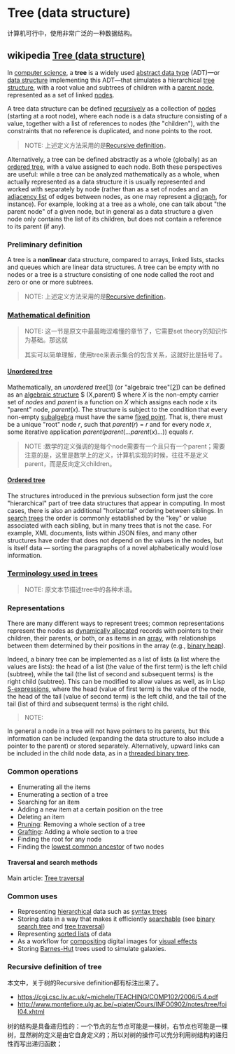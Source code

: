 # Tree (data structure)

计算机可行中，使用非常广泛的一种数据结构。

## wikipedia [Tree (data structure)](https://en.wikipedia.org/wiki/Tree_(data_structure))

In [computer science](https://en.wikipedia.org/wiki/Computer_science), a **tree** is a widely used [abstract data type](https://en.wikipedia.org/wiki/Abstract_data_type) (ADT)—or [data structure](https://en.wikipedia.org/wiki/Data_structure) implementing this ADT—that simulates a hierarchical [tree structure](https://en.wikipedia.org/wiki/Tree_structure), with a root value and subtrees of children with a [parent node](https://en.wikipedia.org/wiki/Tree_(data_structure)#Terminology), represented as a set of linked [nodes](https://en.wikipedia.org/wiki/Node_(computer_science)).

A tree data structure can be defined [recursively](https://en.wikipedia.org/wiki/Recursion) as a collection of [nodes](https://en.wikipedia.org/wiki/Node_(computer_science)) (starting at a root node), where each node is a data structure consisting of a value, together with a list of references to nodes (the "children"), with the constraints that no reference is duplicated, and none points to the root.

> NOTE: 上述定义方法采用的是[Recursive definition](https://en.wikipedia.org/wiki/Recursive_definition)。

Alternatively, a tree can be defined abstractly as a whole (globally) as an [ordered tree](https://en.wikipedia.org/wiki/Ordered_tree), with a value assigned to each node. Both these perspectives are useful: while a tree can be analyzed mathematically as a whole, when actually represented as a data structure it is usually represented and worked with separately by node (rather than as a set of nodes and an [adjacency list](https://en.wikipedia.org/wiki/Adjacency_list) of edges between nodes, as one may represent a [digraph](https://en.wikipedia.org/wiki/Tree_(data_structure)#Digraphs), for instance). For example, looking at a tree as a whole, one can talk about "the parent node" of a given node, but in general as a data structure a given node only contains the list of its children, but does not contain a reference to its parent (if any).



### Preliminary definition

A tree is a **nonlinear** data structure, compared to arrays, linked lists, stacks and queues which are linear data structures. A tree can be empty with no nodes or a tree is a structure consisting of one node called the root and zero or one or more subtrees.

> NOTE: 上述定义方法采用的是[Recursive definition](https://en.wikipedia.org/wiki/Recursive_definition)。

### [Mathematical definition](https://en.wikipedia.org/wiki/Tree_(data_structure)#Mathematical_definition)

> NOTE: 这一节是原文中最最晦涩难懂的章节了，它需要set theory的知识作为基础。那这就
>
> 其实可以简单理解，使用tree来表示集合的包含关系，这就好比是括号了。

#### [Unordered tree](https://en.wikipedia.org/wiki/Tree_(data_structure)#Unordered_tree)

Mathematically, an *unordered tree*[[1\]](https://en.wikipedia.org/wiki/Tree_(data_structure)#cite_note-Kuboyama2007-1) (or "algebraic tree"[[2\]](https://en.wikipedia.org/wiki/Tree_(data_structure)#cite_note-2)) can be defined as an [algebraic structure](https://en.wikipedia.org/wiki/Algebraic_structure) $ (X,parent) $ where *X* is the non-empty carrier set of *nodes* and *parent* is a function on *X* which assigns each node *x* its "parent" node, *parent*(*x*). The structure is subject to the condition that every non-empty [subalgebra](https://en.wikipedia.org/wiki/Subalgebra) must have the same [fixed point](https://en.wikipedia.org/wiki/Fixed_point_(mathematics)). That is, there must be a unique "root" node *r*, such that *parent*(*r*) = *r* and for every node *x*, some iterative application *parent*(*parent*(…*parent*(*x*)…)) equals *r*.

> NOTE :数学的定义强调的是每个node需要有一个且只有一个parent；需要注意的是，这里是数学上的定义，计算机实现的时候，往往不是定义parent，而是反向定义children。



#### [Ordered tree](https://en.wikipedia.org/wiki/Tree_(data_structure)#Ordered_tree)

The structures introduced in the previous subsection form just the core "hierarchical" part of tree data structures that appear in computing. In most cases, there is also an additional "horizontal" ordering between siblings. In [search trees](https://en.wikipedia.org/wiki/Search_tree) the order is commonly established by the "key" or value associated with each sibling, but in many trees that is not the case. For example, XML documents, lists within JSON files, and many other structures have order that does not depend on the values in the nodes, but is itself data — sorting the paragraphs of a novel alphabetically would lose information.



### [Terminology used in trees](https://en.wikipedia.org/wiki/Tree_(data_structure)#Terminology_used_in_trees)

> NOTE: 原文本节描述tree中的各种术语。

### Representations

There are many different ways to represent trees; common representations represent the nodes as [dynamically allocated](https://en.wikipedia.org/wiki/Dynamic_memory_allocation) records with pointers to their children, their parents, or both, or as items in an [array](https://en.wikipedia.org/wiki/Array_data_structure), with relationships between them determined by their positions in the array (e.g., [binary heap](https://en.wikipedia.org/wiki/Binary_heap)).

Indeed, a binary tree can be implemented as a list of lists (a list where the values are lists): the head of a list (the value of the first term) is the left child (subtree), while the tail (the list of second and subsequent terms) is the right child (subtree). This can be modified to allow values as well, as in Lisp [S-expressions](https://en.wikipedia.org/wiki/S-expression), where the head (value of first term) is the value of the node, the head of the tail (value of second term) is the left child, and the tail of the tail (list of third and subsequent terms) is the right child.

> NOTE: 
>
> 

In general a node in a tree will not have pointers to its parents, but this information can be included (expanding the data structure to also include a pointer to the parent) or stored separately. Alternatively, upward links can be included in the child node data, as in a [threaded binary tree](https://en.wikipedia.org/wiki/Threaded_binary_tree).



### Common operations

- Enumerating all the items
- Enumerating a section of a tree
- Searching for an item
- Adding a new item at a certain position on the tree
- Deleting an item
- [Pruning](https://en.wikipedia.org/wiki/Pruning_(algorithm)): Removing a whole section of a tree
- [Grafting](https://en.wikipedia.org/w/index.php?title=Grafting_(algorithm)&action=edit&redlink=1): Adding a whole section to a tree
- Finding the root for any node
- Finding the [lowest common ancestor](https://en.wikipedia.org/wiki/Lowest_common_ancestor) of two nodes

#### Traversal and search methods

Main article: [Tree traversal](https://en.wanweibaike.com/wiki-Tree_traversal)

### Common uses

- Representing [hierarchical](https://en.wikipedia.org/wiki/Hierarchical) data such as [syntax trees](https://en.wikipedia.org/wiki/Abstract_syntax_tree)
- Storing data in a way that makes it efficiently [searchable](https://en.wikipedia.org/wiki/Search_algorithm) (see [binary search tree](https://en.wikipedia.org/wiki/Binary_search_tree) and [tree traversal](https://en.wikipedia.org/wiki/Tree_traversal))
- Representing [sorted lists](https://en.wikipedia.org/wiki/Sorting_algorithm) of data
- As a workflow for [compositing](https://en.wikipedia.org/wiki/Digital_compositing) digital images for [visual effects](https://en.wikipedia.org/wiki/Visual_effects) 
- Storing [Barnes-Hut](https://en.wikipedia.org/wiki/Barnes-Hut) trees used to simulate galaxies.





### Recursive definition of tree

本文中，关于树的Recursive definition都有标注出来了。

- https://cgi.csc.liv.ac.uk/~michele/TEACHING/COMP102/2006/5.4.pdf
- http://www.montefiore.ulg.ac.be/~piater/Cours/INFO0902/notes/tree/foil04.xhtml

树的结构是具备递归性的：一个节点的左节点可能是一棵树，右节点也可能是一棵树，显然树的定义是由它自身定义的；所以对树的操作可以充分利用树结构的递归性而写出递归函数；